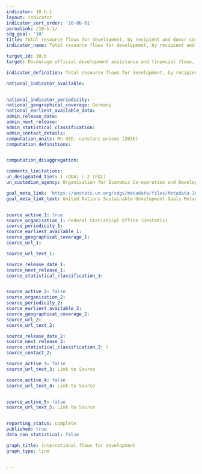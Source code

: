 ```yaml
---
indicator: 10.b.1
layout: indicator
indicator_sort_order: '10-0b-01'
permalink: /10-b-1/
sdg_goal: '10'
title: Total resource flows for development, by recipient and donor countries and type of flow (e.g. official development assistance, foreign direct investment and other flows)
indicator_name: Total resource flows for development, by recipient and donor countries and type of flow (e.g. official development assistance, foreign direct investment and other flows)

target_id: 10.b
target: Encourage official development assistance and financial flows, including foreign direct investment, to States where the need is greatest, in particular least developed countries, African countries, small island developing States and landlocked developing countries, in accordance with their national plans and programmes

indicator_definition: Total resource flows for development, by recipient and donor countries and type of flow comprises of Official Development Assistance (ODA), other official flows (OOF) and private flows.

national_indicator_available:


national_indicator_periodicity:
national_geographical_coverage: Germany
national_earliest_available_data:
admin_release_date:
admin_next_release:
admin_statistical_classification:
admin_contact_details:
computation_units: Mn USD, constant prices (2016)
computation_definitions:


computation_disaggregation:

comments_limitations:
un_designated_tier: 1 (ODA) / 2 (FDI)
un_custodian_agency: Organisation for Economic Co-operation and Development (OECD)

goal_meta_link: 'https://unstats.un.org/sdgs/metadata/files/Metadata-10-0B-01.pdf'
goal_meta_link_text: United Nations Sustainable Development Goals Metadata


source_active_1: true
source_organisation_1: Federal Statistical Office (Destatis)
source_periodicity_1:
source_earliest_available_1:
source_geographical_coverage_1:
source_url_1:

source_url_text_1:

source_release_date_1:
source_next_release_1:
source_statistical_classification_1:


source_active_2: false
source_organisation_2:
source_periodicity_2:
source_earliest_available_2:
source_geographical_coverage_2:
source_url_2:
source_url_text_2:

source_release_date_2:
source_next_release_2:
source_statistical_classification_2: l
source_contact_2:

source_active_3: false
source_url_text_3: Link to Source

source_active_4: false
source_url_text_4: Link to Source


source_active_5: false
source_url_text_5: Link to Source


reporting_status: complete
published: true
data_non_statistical: false

graph_title: international flows for development
graph_type: line


---
```

